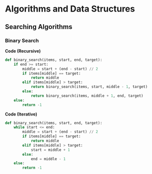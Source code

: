 # Algorithms and Data Structures

## Searching Algorithms

### Binary Search

**Code (Recursive)**

```python
def binary_search(items, start, end, target):
    if end >= start:
        middle = start + (end - start) // 2
        if items[middle] == target:
            return middle
        elif items[middle] > target:
            return binary_search(items, start, middle - 1, target)
        else:
            return binary_search(items, middle + 1, end, target)
    else:
        return -1
```

**Code (Iterative)**

```python
def binary_search(items, start, end, target):
    while start <= end:
        middle = start + (end - start) // 2
        if items[middle] == target:
            return middle
        elif items[middle] > target:
            start = middle + 1
        else:
            end = middle - 1
    else:
        return -1
```
